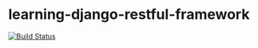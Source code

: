 learning-django-restful-framework
=================================
[![Build Status](https://travis-ci.org/iamklang/learning-django-restful-framework.png?branch=develop)](https://travis-ci.org/iamklang/learning-django-restful-framework)
